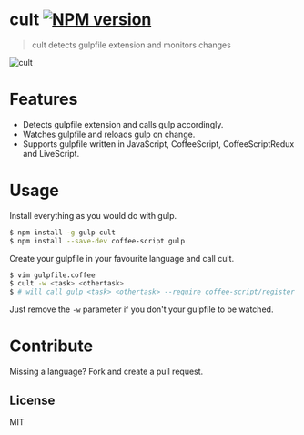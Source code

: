 # cult [![NPM version](https://badge.fury.io/js/cult.svg)](http://badge.fury.io/js/cult)

> cult detects gulpfile extension and monitors changes

![cult](http://i.imgur.com/aHMew7e.png)

# Features

* Detects gulpfile extension and calls gulp accordingly. 
* Watches gulpfile and reloads gulp on change.
* Supports gulpfile written in JavaScript, CoffeeScript, CoffeeScriptRedux and LiveScript.

# Usage

Install everything as you would do with gulp.
```bash
$ npm install -g gulp cult 
$ npm install --save-dev coffee-script gulp
```

Create your gulpfile in your favourite language and call cult.
```bash
$ vim gulpfile.coffee
$ cult -w <task> <othertask>
$ # will call gulp <task> <othertask> --require coffee-script/register
```

Just remove the `-w` parameter if you don't your gulpfile to be watched.

# Contribute

Missing a language? Fork and create a pull request.

## License

MIT
